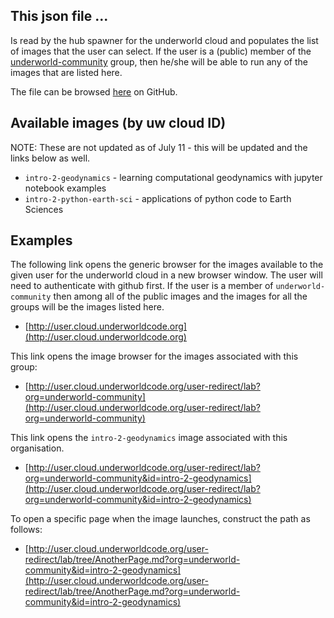 ## This json file ...

Is read by the hub spawner for the underworld  cloud and populates the list of images that the user can select. If the user is a (public) member of the [underworld-community](https://github.com/underworld-community) group, then he/she will be able to run any of the images that are listed here.

The file can be browsed [here](https://github.com/underworld-geodynamics-cloud/cloud-enabled-images/blob/master/underworld-community/supported_images.json) on GitHub.

## Available images (by uw cloud ID)

NOTE: These are not updated as of July 11 - this will be updated
      and the links below as well.

   - `intro-2-geodynamics` - learning computational geodynamics with jupyter notebook examples
   - `intro-2-python-earth-sci` - applications of python code to Earth Sciences

## Examples

The following link opens the generic browser for the images available to the given user for the underworld cloud in a new browser window. The user will need to authenticate with github first. If the user is a member of `underworld-community` then among all  of the public images and the images for all the groups will be the images listed here.

 - [http://user.cloud.underworldcode.org](http://user.cloud.underworldcode.org)


This link opens the image browser for the images associated with this group:

 - [http://user.cloud.underworldcode.org/user-redirect/lab?org=underworld-community](http://user.cloud.underworldcode.org/user-redirect/lab?org=underworld-community)

This link opens the `intro-2-geodynamics` image associated with this organisation.

  - [http://user.cloud.underworldcode.org/user-redirect/lab?org=underworld-community&id=intro-2-geodynamics](http://user.cloud.underworldcode.org/user-redirect/lab?org=underworld-community&id=intro-2-geodynamics)

To open a specific page when the image launches, construct the path as follows:

- [http://user.cloud.underworldcode.org/user-redirect/lab/tree/AnotherPage.md?org=underworld-community&id=intro-2-geodynamics](http://user.cloud.underworldcode.org/user-redirect/lab/tree/AnotherPage.md?org=underworld-community&id=intro-2-geodynamics)
